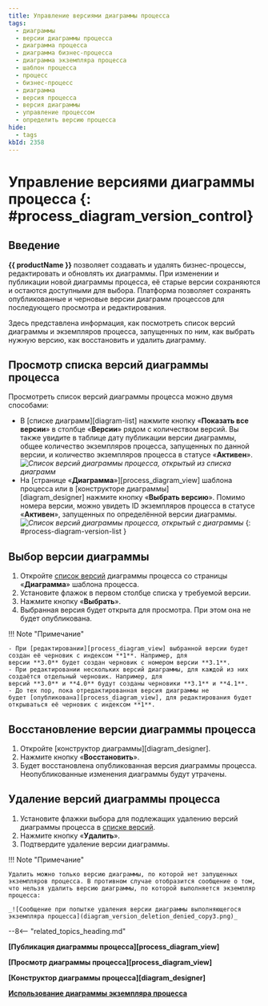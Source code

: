 ```yaml
---
title: Управление версиями диаграммы процесса
tags:
  - диаграммы
  - версии диаграммы процесса
  - диаграмма процесса
  - диаграмма бизнес-процесса
  - диаграмма экземпляра процесса
  - шаблон процесса
  - процесс
  - бизнес-процесс
  - диаграмма
  - версия процесса
  - версия диаграммы
  - управление процессом
  - определить версию процесса
hide:
  - tags
kbId: 2358
---
```


# Управление версиями диаграммы процесса {: #process_diagram_version_control}

## Введение

**{{ productName }}** позволяет создавать и удалять бизнес-процессы, редактировать и обновлять их диаграммы. При изменении и публикации новой диаграммы процесса, её старые версии сохраняются и остаются доступными для выбора. Платформа позволяет сохранять опубликованные и черновые версии диаграмм процессов для последующего просмотра и редактирования.

Здесь представлена информация, как посмотреть список версий диаграммы и экземпляров процесса, запущенных по ним, как выбрать нужную версию, как восстановить и удалить диаграмму.

## Просмотр списка версий диаграммы процесса

Просмотреть список версий диаграммы процесса можно двумя способами:

- В [списке диаграмм][diagram-list] нажмите кнопку «**Показать все версии**» в столбце «**Версии**» рядом с количеством версий. Вы также увидите в таблице дату публикации версии диаграммы, общее количество экземпляров процесса, запущенных по данной версии, и количество экземпляров процесса в статусе «**Активен**».
    _![Список версий диаграммы процесса, открытый из списка диаграмм](process_diagram_list_versions.png)_
- На [странице «**Диаграмма**»][process_diagram_view] шаблона процесса или в [конструкторе диаграммы][diagram_designer] нажмите кнопку «**Выбрать версию**».  Помимо номера версии, можно увидеть ID экземпляров процесса в статусе «**Активен**», запущенных по определённой версии диаграммы.
    _![Список версий диаграммы процесса, открытый c диаграммы](process_diagram_version_list.png)_
{: #process-diagram-version-list }

## Выбор версии диаграммы

1. Откройте [список версий](#process-diagram-version-list) диаграммы процесса со страницы «**Диаграмма**» шаблона процесса.
2. Установите флажок в первом столбце списка у требуемой версии.
3. Нажмите кнопку «**Выбрать**».
4. Выбранная версия будет открыта для просмотра. При этом она не будет опубликована.

!!! Note "Примечание"

    - При [редактировании][process_diagram_view] выбранной версии будет создан её черновик с индексом **1**. Например, для версии **3.0** будет создан черновик с номером версии **3.1**.
    - При редактировании нескольких версий диаграммы, для каждой из них создаётся отдельный черновик. Например, для версий **3.0** и **4.0** будут созданы черновики **3.1** и **4.1**.
    - До тех пор, пока отредактированная версия диаграммы не будет [опубликована][process_diagram_view], для редактирования будет открываться её черновик с индексом **1**.

## Восстановление версии диаграммы процесса

1. Откройте [конструктор диаграммы][diagram_designer].
2. Нажмите кнопку «**Восстановить**».
3. Будет восстановлена опубликованная версия диаграммы процесса. Неопубликованные изменения диаграммы будут утрачены.

## Удаление версий диаграммы процесса

1. Установите флажки выбора для подлежащих удалению версий диаграммы процесса в [списке версий](#просмотр-списка-версий-диаграммы-процесса).
2. Нажмите кнопку «**Удалить**».
3. Подтвердите удаление версии диаграммы.

!!! Note "Примечание"

    Удалить можно только версию диаграммы, по которой нет запущенных экземпляров процесса. В противном случае отобразится сообщение о том, что нельзя удалить версию диаграммы, по которой выполняется экземпляр процесса:

    _![Сообщение при попытке удаления версии диаграммы выполняющегося экземпляра процесса](diagram_version_deletion_denied_copy3.png)_

--8<-- "related_topics_heading.md"

**[Публикация диаграммы процесса][process_diagram_view]**

**[Просмотр диаграммы процесса][process_diagram_view]**

**[Конструктор диаграммы процесса][diagram_designer]**

**[Использование диаграммы экземпляра процесса](process_diagram_view_instance.md)**
